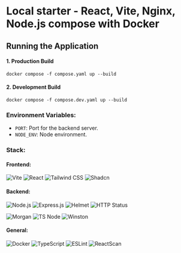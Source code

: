 # Local starter - React, Vite, Nginx, Node.js compose with Docker

## Running the Application

#### 1. Production Build

```shell
docker compose -f compose.yaml up --build
```

#### 2. Development Build

```shell
docker compose -f compose.dev.yaml up --build
```

### Environment Variables:

- `PORT`: Port for the backend server.
- `NODE_ENV`: Node environment.

### Stack:

#### Frontend:

![Vite](https://img.shields.io/badge/vite-^6.0.11-blue)
![React](https://img.shields.io/badge/react-^18.0.0-blue)
![Tailwind CSS](https://img.shields.io/badge/tailwindcss-^3.4.1-blue)
![Shadcn](https://img.shields.io/badge/shadcn-^1.0.0-blue)

#### Backend:

![Node.js](https://img.shields.io/badge/node.js-^20.0.0-blue)
![Express.js](https://img.shields.io/badge/express-^4.21.2-blue)
![Helmet](https://img.shields.io/badge/helmet-^8.0.0-blue)
![HTTP Status](https://img.shields.io/badge/http--status-^2.1.0-blue)

![Morgan](https://img.shields.io/badge/morgan-^1.10.0-blue)
![TS Node](https://img.shields.io/badge/ts--node-^10.9.2-blue)
![Winston](https://img.shields.io/badge/winston-^3.17.0-blue)

#### General:

![Docker](https://img.shields.io/badge/docker-^20.10.0-blue)
![TypeScript](https://img.shields.io/badge/typescript-^5.7.3-blue)
![ESLint](https://img.shields.io/badge/eslint-^8.0.0-blue)
![ReactScan](https://img.shields.io/badge/react-scan-blue)
